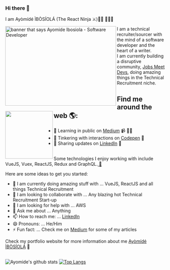 ### Hi there 👋


I am Ayòmídé ÌBÒSÍOLÁ (The React Ninja ⚔️)👋🏾 👩🏾‍💻

<img align="left" width="350" height="250" src="https://user-images.githubusercontent.com/56524093/166114737-bd4fdb6a-cc14-407f-9f58-92479e81ea2c.jpg" alt="banner that says Ayomide Ibosiola - Software Developer">
I am a technical recruiter/sourcer with the mind of a software developer and the heart of a writer. 
<br>I am currently building a disruptive community, <a href="https://join.slack.com/t/slack-cwg4676/shared_invite/zt-16o41os2r-iOcXL5GNGfTkXJdctwD5gw">Jobs Meet Devs</a>, doing amazing things in the Technical Recruitment niche.


## Find me around the web 🌎: <a href="https://https://github.com/ayomideEnoch"><img align="left" width="150" height="150" src="https://github.com/M0nica/M0nica/blob/main/octomonica/m0nica-octocat-rotating.gif?raw=true"></a>

- 💬 Learning in public on <a href="https://ayomideibosiola.medium.com/">Medium</a> 📹 ✍🏾
- 💬 Tinkering with interactions on <a href="https://codepen.io/ayomideEnoch"> Codepen</a> 🏓
- 💬 Sharing updates on <a href="https://www.linkedin.com/in/ayomide-ibosiola/">LinkedIn</a> 💼


<br>Some technologies I enjoy working with include VueJS, Vuex, ReactJS, Redux and GraphQL.<a href="https://stars.github.com/"> 🌟</a> 

Here are some ideas to get you started:

- 🔭 I am currently doing amazing stuff with ... VueJS, ReactJS and all things Technical Recruitment
- 👯 I am looking to collaborate with ... Any blazing hot Technical Recruitment Start-up 
- 🤔 I am looking for help with ... AWS
- 💬 Ask me about ... Anything
- 📫 How to reach me: ... [LinkedIn](https://www.linkedin.com/in/ayomide-ibosiola/)
- 😄 Pronouns: ... He/Him
- ⚡ Fun fact: ... Check me on <a href="https://ayomideibosiola.medium.com/">Medium</a> for some of my articles

Check my portfolio website for more information about me <a href="https://ayomideibosiola.netlify.app/">Ayòmídé ÌBÒSÍOLÁ</a> 💼

 <br> ![Ayomide's github stats](https://github-readme-stats.vercel.app/api?username=ayomideEnoch&show_icons=true&theme=dark) [![Top Langs](https://github-readme-stats.vercel.app/api/top-langs/?username=ayomideEnoch)](https://github.com/anuraghazra/github-readme-stats)
